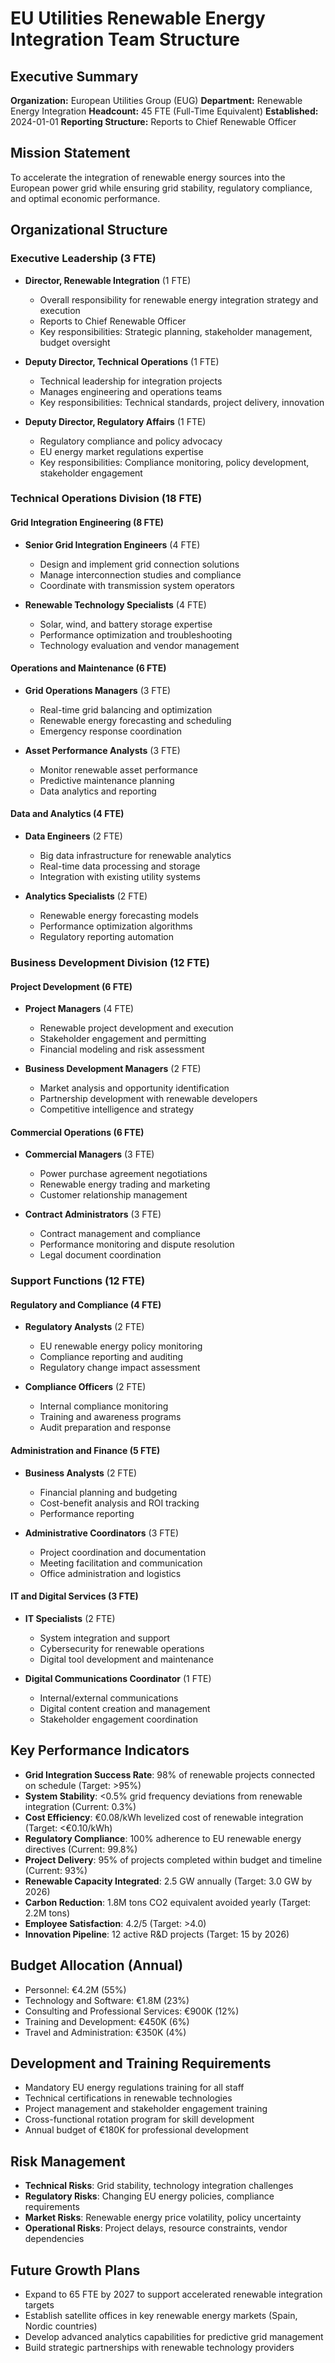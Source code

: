 # EU Utilities Renewable Energy Integration Team Structure

## Executive Summary
**Organization:** European Utilities Group (EUG)
**Department:** Renewable Energy Integration
**Headcount:** 45 FTE (Full-Time Equivalent)
**Established:** 2024-01-01
**Reporting Structure:** Reports to Chief Renewable Officer

## Mission Statement
To accelerate the integration of renewable energy sources into the European power grid while ensuring grid stability, regulatory compliance, and optimal economic performance.

## Organizational Structure

### Executive Leadership (3 FTE)
- **Director, Renewable Integration** (1 FTE)
  - Overall responsibility for renewable energy integration strategy and execution
  - Reports to Chief Renewable Officer
  - Key responsibilities: Strategic planning, stakeholder management, budget oversight

- **Deputy Director, Technical Operations** (1 FTE)
  - Technical leadership for integration projects
  - Manages engineering and operations teams
  - Key responsibilities: Technical standards, project delivery, innovation

- **Deputy Director, Regulatory Affairs** (1 FTE)
  - Regulatory compliance and policy advocacy
  - EU energy market regulations expertise
  - Key responsibilities: Compliance monitoring, policy development, stakeholder engagement

### Technical Operations Division (18 FTE)

#### Grid Integration Engineering (8 FTE)
- **Senior Grid Integration Engineers** (4 FTE)
  - Design and implement grid connection solutions
  - Manage interconnection studies and compliance
  - Coordinate with transmission system operators

- **Renewable Technology Specialists** (4 FTE)
  - Solar, wind, and battery storage expertise
  - Performance optimization and troubleshooting
  - Technology evaluation and vendor management

#### Operations and Maintenance (6 FTE)
- **Grid Operations Managers** (3 FTE)
  - Real-time grid balancing and optimization
  - Renewable energy forecasting and scheduling
  - Emergency response coordination

- **Asset Performance Analysts** (3 FTE)
  - Monitor renewable asset performance
  - Predictive maintenance planning
  - Data analytics and reporting

#### Data and Analytics (4 FTE)
- **Data Engineers** (2 FTE)
  - Big data infrastructure for renewable analytics
  - Real-time data processing and storage
  - Integration with existing utility systems

- **Analytics Specialists** (2 FTE)
  - Renewable energy forecasting models
  - Performance optimization algorithms
  - Regulatory reporting automation

### Business Development Division (12 FTE)

#### Project Development (6 FTE)
- **Project Managers** (4 FTE)
  - Renewable project development and execution
  - Stakeholder engagement and permitting
  - Financial modeling and risk assessment

- **Business Development Managers** (2 FTE)
  - Market analysis and opportunity identification
  - Partnership development with renewable developers
  - Competitive intelligence and strategy

#### Commercial Operations (6 FTE)
- **Commercial Managers** (3 FTE)
  - Power purchase agreement negotiations
  - Renewable energy trading and marketing
  - Customer relationship management

- **Contract Administrators** (3 FTE)
  - Contract management and compliance
  - Performance monitoring and dispute resolution
  - Legal document coordination

### Support Functions (12 FTE)

#### Regulatory and Compliance (4 FTE)
- **Regulatory Analysts** (2 FTE)
  - EU renewable energy policy monitoring
  - Compliance reporting and auditing
  - Regulatory change impact assessment

- **Compliance Officers** (2 FTE)
  - Internal compliance monitoring
  - Training and awareness programs
  - Audit preparation and response

#### Administration and Finance (5 FTE)
- **Business Analysts** (2 FTE)
  - Financial planning and budgeting
  - Cost-benefit analysis and ROI tracking
  - Performance reporting

- **Administrative Coordinators** (3 FTE)
  - Project coordination and documentation
  - Meeting facilitation and communication
  - Office administration and logistics

#### IT and Digital Services (3 FTE)
- **IT Specialists** (2 FTE)
  - System integration and support
  - Cybersecurity for renewable operations
  - Digital tool development and maintenance

- **Digital Communications Coordinator** (1 FTE)
  - Internal/external communications
  - Digital content creation and management
  - Stakeholder engagement coordination

## Key Performance Indicators
- **Grid Integration Success Rate**: 98% of renewable projects connected on schedule (Target: >95%)
- **System Stability**: <0.5% grid frequency deviations from renewable integration (Current: 0.3%)
- **Cost Efficiency**: €0.08/kWh levelized cost of renewable integration (Target: <€0.10/kWh)
- **Regulatory Compliance**: 100% adherence to EU renewable energy directives (Current: 99.8%)
- **Project Delivery**: 95% of projects completed within budget and timeline (Current: 93%)
- **Renewable Capacity Integrated**: 2.5 GW annually (Target: 3.0 GW by 2026)
- **Carbon Reduction**: 1.8M tons CO2 equivalent avoided yearly (Target: 2.2M tons)
- **Employee Satisfaction**: 4.2/5 (Target: >4.0)
- **Innovation Pipeline**: 12 active R&D projects (Target: 15 by 2026)

## Budget Allocation (Annual)
- Personnel: €4.2M (55%)
- Technology and Software: €1.8M (23%)
- Consulting and Professional Services: €900K (12%)
- Training and Development: €450K (6%)
- Travel and Administration: €350K (4%)

## Development and Training Requirements
- Mandatory EU energy regulations training for all staff
- Technical certifications in renewable technologies
- Project management and stakeholder engagement training
- Cross-functional rotation program for skill development
- Annual budget of €180K for professional development

## Risk Management
- **Technical Risks**: Grid stability, technology integration challenges
- **Regulatory Risks**: Changing EU energy policies, compliance requirements
- **Market Risks**: Renewable energy price volatility, policy uncertainty
- **Operational Risks**: Project delays, resource constraints, vendor dependencies

## Future Growth Plans
- Expand to 65 FTE by 2027 to support accelerated renewable integration targets
- Establish satellite offices in key renewable energy markets (Spain, Nordic countries)
- Develop advanced analytics capabilities for predictive grid management
- Build strategic partnerships with renewable technology providers
